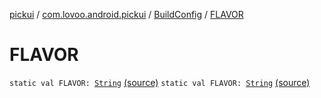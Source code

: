 [pickui](../../index.md) / [com.lovoo.android.pickui](../index.md) / [BuildConfig](index.md) / [FLAVOR](./-f-l-a-v-o-r.md)

# FLAVOR

`static val FLAVOR: `[`String`](https://kotlinlang.org/api/latest/jvm/stdlib/kotlin/-string/index.html) [(source)](https://github.com/lovoo/android-pickpic/blob/master/pickui/build/generated/source/buildConfig/debug/com/lovoo/android/pickui/BuildConfig.java#L15)
`static val FLAVOR: `[`String`](https://kotlinlang.org/api/latest/jvm/stdlib/kotlin/-string/index.html) [(source)](https://github.com/lovoo/android-pickpic/blob/master/pickui/build/generated/source/buildConfig/debug/com/lovoo/android/pickui/BuildConfig.java#L15)
